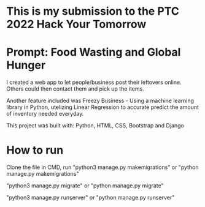 # This is my submission to the PTC 2022 Hack Your Tomorrow 
# Prompt: Food Wasting and Global Hunger

I created a web app to let people/business post their leftovers online.
Others could then contact them and pick up the items.

Another feature included was Freezy Business - Using a machine learning library in Python, utelizing Linear Regression to accurate predict the amount of inventory needed everyday.

This project was built with: Python, HTML, CSS, Bootstrap and Django

# How to run

Clone the file 
in CMD, run 
"python3 manage.py makemigrations" or "python manage.py makemigrations"

"python3 manage.py migrate" or "python manage.py migrate"

"python3 manage.py runserver" or "python manage.py runserver"

